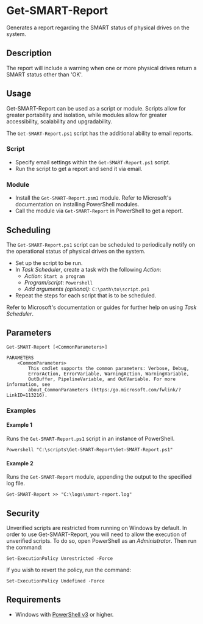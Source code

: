 # Get-SMART-Report
Generates a report regarding the SMART status of physical drives on the system.

## Description
The report will include a warning when one or more physical drives return a SMART status other than 'OK'.

## Usage
Get-SMART-Report can be used as a script or module. Scripts allow for greater portability and isolation, while modules allow for greater accessibility, scalability and upgradability.

The `Get-SMART-Report.ps1` script has the additional ability to email reports.

### Script
* Specify email settings within the `Get-SMART-Report.ps1` script.
* Run the script to get a report and send it via email.

### Module
* Install the `Get-SMART-Report.psm1` module. Refer to Microsoft's documentation on installing PowerShell modules.
* Call the module via `Get-SMART-Report` in PowerShell to get a report.

## Scheduling
The `Get-SMART-Report.ps1` script can be scheduled to periodically notify on the operational status of physical drives on the system.
* Set up the script to be run.
* In *Task Scheduler*, create a task with the following *Action*:
  * *Action*: `Start a program`
  * *Program/script*: `Powershell`
  * *Add arguments (optional)*: `C:\path\to\script.ps1`
* Repeat the steps for each script that is to be scheduled.

Refer to Microsoft's documentation or guides for further help on using *Task Scheduler*.

## Parameters

```
Get-SMART-Report [<CommonParameters>]

PARAMETERS
    <CommonParameters>
        This cmdlet supports the common parameters: Verbose, Debug,
        ErrorAction, ErrorVariable, WarningAction, WarningVariable,
        OutBuffer, PipelineVariable, and OutVariable. For more information, see
        about_CommonParameters (https:/go.microsoft.com/fwlink/?LinkID=113216).
```

### Examples

#### Example 1
Runs the `Get-SMART-Report.ps1` script in an instance of PowerShell.

```
Powershell "C:\scripts\Get-SMART-Report\Get-SMART-Report.ps1"
```

#### Example 2
Runs the `Get-SMART-Report` module, appending the output to the specified log file.

```
Get-SMART-Report >> "C:\logs\smart-report.log"
```

## Security
Unverified scripts are restricted from running on Windows by default. In order to use Get-SMART-Report, you will need to allow the execution of unverified scripts. To do so, open PowerShell as an *Administrator*. Then run the command:

```
Set-ExecutionPolicy Unrestricted -Force
```

If you wish to revert the policy, run the command:

```
Set-ExecutionPolicy Undefined -Force
```

## Requirements
* Windows with <a href="https://github.com/PowerShell/PowerShell#get-powershell" target="_blank" title="PowerShell">PowerShell v3</a> or higher.